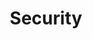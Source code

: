 ---
# This topic lives at
# https://digital.gov/topics/security

# Topic Title
title: "Security"

# description — keep it short and clear
summary: ""

# Weight
weight: 1

# For more information on managing topics,
# see https://github.com/GSA/digitalgov.gov/wiki/topics
---